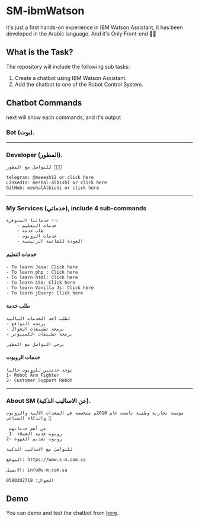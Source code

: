 # SM-ibmWatson

it's just a first hands-on experience in IBM Watson Assistant, it has been developed in the Arabic language.
And it's Only Front-end 🤷‍♂️


## What is the Task?
The repository will include the following sub tasks:
1. Create a chatbot using IBM Watson Assistant.
2. Add the chatbot to one of the Robot Control System.

## Chatbot Commands
next will show each commands, and it's output

### Bot (بوت).

<hr>

### Developer (المطور).
```
للتواصل مع المطور 👨🏽‍💻

telegram: @meeesh12 or click here
LinkedIn: meshal-albishi or click here 
GitHub: meshalAlbishi or click here
 ```
<hr>

### My Services (خدماتي), include 4 sub-commands
``` 
خدماتنا المتوفرة ✨✨
    - خدمات التعليم
    - طلب خدمة
    - خدمات الروبوت
    - العودة للقائمة الرئيسية
```

   #### خدمات التعليم
```
- To learn Java: Click here
- To learn php : Click here
- To learn html: Click here
- To learn CSS: Click here
- To learn Vanilla Js: Click here
- To learn jQuery: Click here
```

   #### طلب خدمة
```
لطلب أحد الخدمات التالية
- برمجة المواقع
- برمجة تطبيقات الجوال
- برمجة تطبيقات الكمبيوتر

يرجى التواصل مع المطور
```

   #### خدمات الروبوت
```
يوجد خدمتين للروبوت حاليا 
1- Robot Arm Fighter 
2- Customer Support Robot
```

<hr>

### About SM (عن الاساليب الذكية).
``` 
مؤسسة تجارية وطنية تأسست عام 2010م متخصصة في المعدات الآلية والروبوت والذكاء الصناعي 🦾

 من أهم خدماتهم 
 1- روبوت خدمة العملاء
2- روبوت تقديم القهوة 

للتواصل مع الاساليب الذكية

الموقع: https://www.s-m.com.sa

الايميل: info@s-m.com.sa

الجوال: 0580202718

```

## Demo
You can demo and test the chatbot from [here](https://meshalalbishi.github.io/SM-ibmWatson).
